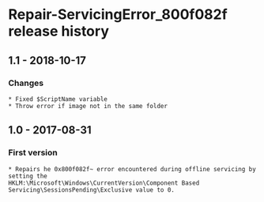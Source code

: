 # Repair-ServicingError_800f082f release history

## 1.1 - 2018-10-17

### Changes

    * Fixed $ScriptName variable
    * Throw error if image not in the same folder

## 1.0 - 2017-08-31

### First version

    * Repairs he 0x800f082f~ error encountered during offline servicing by setting the
    HKLM:\Microsoft\Windows\CurrentVersion\Component Based Servicing\SessionsPending\Exclusive value to 0.